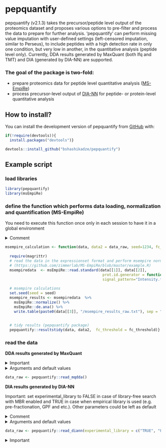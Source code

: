 
<!-- README.md is generated from README.Rmd. Please edit that file -->

# pepquantify

<!-- badges: start -->
<!-- badges: end -->

pepquantify (v2.1.3) takes the precursor/peptide level output of the proteomics dataset and
proposes various options to pre-filter and process the data to prepare
for further analysis. ‘pepquantify’ can perform missing value imputation with user-defined
settings (left-censored imputation, similar to Perseus), to include peptides with a high detection rate in only one
condition, but very low in another, in the quantitative analysis (peptide level only). Currently, DDA results generated by MaxQuant (both lfq and TMT) and DIA (generated by DIA-NN) are supported. 

### The goal of the package is two-fold:
* prepare proteomics data for peptide level quantitative analysis ([MS-EmpiRe](https://github.com/zimmerlab/MS-EmpiRe))
* process precursor-level output of [DIA-NN](https://github.com/vdemichev/DiaNN) for peptide- or protein-level quantitative analysis



## How to install?

You can install the development version of pepquantify from
[GitHub](https://github.com/) with:

``` r
if(!require(devtools)){
  install.packages("devtools")}

devtools::install_github("bshashikadze/pepquantify")
```

## Example script

### load libraries
``` r
library(pepquantify)
library(msEmpiRe)
```


### define the function which performs data loading, normalization and quantification (MS-EmpiRe)
You need to execute this function once only in each session to have it in a global environment  

<details>
<summary>Comment</summary>

see: https://github.com/zimmerlab/MS-EmpiRe to know more about MS-EmpiRe package (also doi:10.1074/mcp.RA119.001509)  
note1: this function consists with codes which can be found in -
https://github.com/zimmerlab/MS-EmpiRe/blob/master/example.R 
note2: in msEmpiRe::read.standard regex used for unlisting is changed:
this is iportant to remove unique number at the end of the protein ids (after the LAST dot) which is added by pepquantify read functions and is neccessary for MS-EmpiRe read.standard function. This is especially relevant for NCBI refseq ids as they themselvs contain dot and version number. 
</details>


``` r
msempire_calculation <- function(data, data2 = data_raw, seed=1234, fc_threshold = 1.5) {
  
  require(magrittr)
  # read the data in the expressionset format and perform msempire normalization and quantification  
  # (https://github.com/zimmerlab/MS-EmpiRe/blob/master/example.R)
  msempiredata  <- msEmpiRe::read.standard(data[[1]], data[[2]],
                                            prot.id.generator = function(pep) unlist(strsplit(pep, "\\.[0-9]*$"))[1],
                                            signal_pattern="Intensity.*")
  
  # msempire calculations
  set.seed(seed = seed)
  msempire_results <- msempiredata  %>%
    msEmpiRe::normalize() %>%
    msEmpiRe::de.ana() %>%
    write.table(paste0(data[[3]], "/msempire_results_raw.txt"), sep = "\t", row.names = F)
  
  
  # tidy results (pepquantify package)
  pepquantify::resultstidy(data, data2,  fc_threshold = fc_threshold)}
```

### read the data
**DDA results generated by MaxQuant**
<details>
<summary>Important</summary>
This function expects that directory contains peptides.txt and proteingroups.txt from MaxQuant txt folder (without modification)
</details> 
  
<details>
<summary>Arguments and default values</summary>

* exclude_samples:
if not empty, excludes specified sample/s from further analysis (only if necessary, e.g. after inspecting PCA. sample name should be written as - "Intensity.samplename")

* lfq:
if non-labelled data is loaded, lfq must be set to true, if labelling was performed (e.g. TMT) lfq should be set to false. For TMT **Reporter.intensity.corrected** is taken for quantification
</details> 

``` r
data_raw <- pepquantify::read_mqdda()
```

**DIA results generated by DIA-NN**

Important: set experimental_library to FALSE in case of library-free search with MBR enabled and TRUE in case when empirical library is used (e.g. pre-fractionation, GPF and etc.). Other parameters could be left as default

<details>
<summary>Comment</summary>
this package was only tested for the cases when uniprot database was used for search and "Genes" column was used for protein inference. In other scenarios it might be possible to adjust this function by changing "id_column" and "quantity_column" (latter not important for MS-EmpiRe)
</details>


<details>
<summary>Arguments and default values</summary>

* exclude_samples:
if not empty, excludes specified sample/s from further analysis (only if necessary, e.g. after inspecting PCA)


* Q_Val: (Q.Value) refer to https://github.com/vdemichev/DiaNN
* Global_Q_Val: (Global.Q.Value) refer to https://github.com/vdemichev/DiaNN
* Global_PG_Q_Val: (Global.PG.Q.Value) refer to https://github.com/vdemichev/DiaNN
* Lib_Q_Val: (Lib.Q.Value) refer to https://github.com/vdemichev/DiaNN
* Lib_PG_Q_Val: (Lib.PG.Q.Value) refer to https://github.com/vdemichev/DiaNN
* for_msempire: default T. if false pepquantify will only write peptides and prortein groups file and not the files for MS-EmpiRe
* experimental_library: set true if you use empirical libraries (e.g. prefractionation or GPF), false in case of lib free search with mbr enabled
* unique_peptides_only: TRUE only unique peptides will be used for quantification (recommended)
* Quant_Qual: (Quantity.Quality) refer to https://github.com/vdemichev/DiaNN; pepquantify by default sets it to 0.5
* id_column: default "Genes"
* include_mod_in_pepreport default FALSE, if true includes modifications in the output peptide file (currently only Carbamidomethyl (C))
* quantity_column: default "Genes.MaxLFQ.Unique", not important for MS-EmpiRe
  
</details> 

``` r
data_raw <- pepquantify::read_diann(experimental_library = c("TRUE", "FALSE"))
```

<details>
<summary>Important</summary>
*Keep the name as "data_raw", if you change make sure you indicate it in the next function as well (see pepquantify_funs())*


**conditions file will be generated which you should modify according to
experimental conditions. For more information please refer to the function
description (type ?read_mqdda in the R console)**
<details>

### prepare the dataset and perform normalization and quantification

 <details>
<summary>Important</summary>
*Two function below should be run as many times as many comparisons there are, it will generate specific folder for each comparison, e.g. if condition1 = "disease" and condition2 = "healthy", the folder will be generated automatically in the working directory named as disease_vs_healthy and all the outputs will be stored there. If you have other group(s) e.g. treated, you just copy paste two lines of code (below) and run with e.g. condition1 = "disease", condition2 = "treated" and the folder will be generated named as disease_vs_treated.*

**Also, order matters for the fold-change direction: proteins increased in abundance in the condition1 will have a positive l2fc, therefore it is prefferable that condition1 is always disease/treatment and etc. e.g. condition1 = "diabetes", condition2 = "control"**.
<details>
  
<details>
<summary>Arguments and default values</summary>

Options in *italics* are not (usually) necessary to change

* data:
list of two containing peptide and protein group data generated by the read functions of the pepquant package (default data_raw)

* imputation:	
if true, imputation will be performed if set to false no imputation will be performed. Generated statistics and fold-changes should be taken into account with a caution. This function is helpful to discover proteins that are missing in of the conditions while detected in another. That said it is better if imputation will be avoided in experiments with low number of samples (consider also to set second_condition to 0 (see below) in case of very small datasets) (default false)

* *n_element_peptide:*	
peptide data is the nth element of the list (change only if data is loaded manually as a list without using pepquantify read function) (default 1)

* condition1:	
name of the first condition that should be compared (note that the order matters for the fold-change direction) 

* condition2:	
name of the second condition that should be compared (note that the order matters for the fold-change direction)

* n_condition_1:	
minimum number of the valid values in the first condition (this value should be at least two, but default pepquant value is three)

* n_condition_2:	
minimum number of the valid values in the second condition (this value should be at least two, but default pepquant value is three)

* min_pep:	
minimum number of peptides for each protein (default 2)

* downshift:	
see the perseus documentation "Replace missing values from normal distribution" (default 1.8)
http://www.coxdocs.org/doku.php?id=perseus:user:activities:matrixprocessing:imputation:replacemissingfromgaussian

* width:	
see the perseus documentation "Replace missing values from normal distribution" (default 0.3)
http://www.coxdocs.org/doku.php?id=perseus:user:activities:matrixprocessing:imputation:replacemissingfromgaussian

* n_ko_like:	
minimum number of peptides that should have missing and valid value pattern (all valid in one condition, maximum 1 valid in another, or otherwise by user defined criteria (see fraction_valid and second_condition)) to be included in quantification. "ko" here does not necessarily has biological meaning, here this term is used to refer peptides that are consistently detected in one condition and not (or with extremely low rate) in another (default 2)

* fraction_valid:	
between 0-1. 1 means that imputed peptides are taken into account if they are present in all samples of one of the conditions (and max 1 in the second condition, see also option "second_condition"), 0.5 means if they are present in the half of the samples of one of the conditions. (default 1)

* second_condition:	
maximum acceptable number of valid values in other condition when fraction valid is met in the other (default 1)

* *seed:*
as values for imputation are derived randomly, seed makes sure the reproducibility (default 1234)

* fc_threshold:
minimum fold change for the protein to be considered differentially abundant (in natural scale) (default 1.5)

</details>
  
 
``` r
msempire_data <- pepquantify::pepquantify_funs(data_raw, condition1 = "name_of_condition_one", condition2 = "name_of_condition_two", imputation = FALSE)
msempire_calculation(msempire_data, fc_threshold = 1.5)
```  
  
<details>
<summary>Output</summary>

* **msempire_results_raw:**     
this is the raw results of MS-EmpiRe

* **msempire_results_tidy:**    
this is the results that has been cleaned-up and can be used for suppl tables

* **msempire_results_volcano:** 
some columns was adjusted to make it suitable for the volcano plot  

</details>  

References:
1.	Ammar, C., et al., MS-EmpiRe Utilizes Peptide-level Noise Distributions for Ultra-sensitive Detection of Differentially Expressed Proteins. Mol Cell Proteomics, 2019. 18(9): p. 1880-1892.
2.	Flenkenthaler, F., et al., Differential Effects of Insulin-Deficient Diabetes Mellitus on Visceral vs. Subcutaneous Adipose Tissue-Multi-omics Insights From the Munich MIDY Pig Model. Frontiers in medicine, 2021. 8: p. 751277-751277.
3.	Stirm, M., et al., A scalable, clinically severe pig model for Duchenne muscular dystrophy. Disease Models & Mechanisms, 2021. 14(12).
4.	Demichev, V., et al., DIA-NN: neural networks and interference correction enable deep proteome coverage in high throughput. Nat Methods, 2020. 17(1): p. 41-44.
5. Tyanova, S., T. Temu, and J. Cox, The MaxQuant computational platform for mass spectrometry-based shotgun proteomics. Nat Protoc, 2016. 11(12): p. 2301-2319.


  
